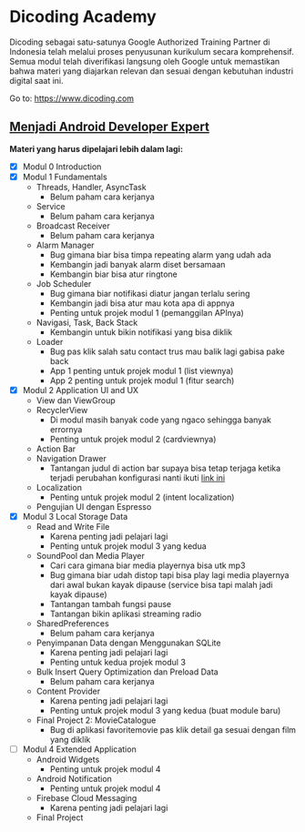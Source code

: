 # Dicoding Academy
Dicoding sebagai satu-satunya Google Authorized Training Partner di Indonesia telah melalui proses penyusunan kurikulum secara komprehensif. Semua modul telah diverifikasi langsung oleh Google untuk memastikan bahwa materi yang diajarkan relevan dan sesuai dengan kebutuhan industri digital saat ini.

Go to: https://www.dicoding.com

## [Menjadi Android Developer Expert](https://www.dicoding.com/academies/14/)

__Materi yang harus dipelajari lebih dalam lagi:__

- [x] Modul 0 Introduction
- [x] Modul 1 Fundamentals
	* Threads, Handler, AsyncTask
		* Belum paham cara kerjanya
	* Service
		* Belum paham cara kerjanya
	* Broadcast Receiver
		* Belum paham cara kerjanya
	* Alarm Manager
		* Bug gimana biar bisa timpa repeating alarm yang udah ada
		* Kembangin jadi banyak alarm diset bersamaan
		* Kembangin biar bisa atur ringtone
	* Job Scheduler
		* Bug gimana biar notifikasi diatur jangan terlalu sering
		* Kembangin jadi bisa atur mau kota apa di appnya
		* Penting untuk projek modul 1 (pemanggilan APInya)
	* Navigasi, Task, Back Stack
		* Kembangin untuk bikin notifikasi yang bisa diklik
	* Loader
		* Bug pas klik salah satu contact trus mau balik lagi gabisa pake back
		* App 1 penting untuk projek modul 1 (list viewnya)
		* App 2 penting untuk projek modul 1 (fitur search)
- [x] Modul 2 Application UI and UX
	* View dan ViewGroup
	* RecyclerView
		* Di modul masih banyak code yang ngaco sehingga banyak errornya
		* Penting untuk projek modul 2 (cardviewnya)
	* Action Bar
	* Navigation Drawer
		* Tantangan judul di action bar supaya bisa tetap terjaga ketika terjadi perubahan konfigurasi nanti ikuti [link ini](https://github.com/dicodingacademy/a14-made-labs2/tree/master/04.Navigation/MyNavigationDrawer)
	* Localization
		* Penting untuk projek modul 2 (intent localization)
	* Pengujian UI dengan Espresso
- [x] Modul 3 Local Storage Data
	* Read and Write File
		* Karena penting jadi pelajari lagi
		* Penting untuk projek modul 3 yang kedua
	* SoundPool dan Media Player
		* Cari cara gimana biar media playernya bisa utk mp3
		* Bug gimana biar udah distop tapi bisa play lagi media playernya dari awal bukan kayak dipause (service bisa tapi malah jadi kayak dipause)
		* Tantangan tambah fungsi pause
		* Tantangan bikin aplikasi streaming radio
	* SharedPreferences
		* Belum paham cara kerjanya
	* Penyimpanan Data dengan Menggunakan SQLite
		* Karena penting jadi pelajari lagi
		* Penting untuk kedua projek modul 3
	* Bulk Insert Query Optimization dan Preload Data
		* Belum paham cara kerjanya
	* Content Provider
		* Karena penting jadi pelajari lagi
		* Penting untuk projek modul 3 yang kedua (buat module baru)
	* Final Project 2: MovieCatalogue
		* Bug di aplikasi favoritemovie pas klik detail ga sesuai dengan film yang diklik
- [ ] Modul 4 Extended Application
	* Android Widgets
		* Penting untuk projek modul 4
	* Android Notification
		* Penting untuk projek modul 4
	* Firebase Cloud Messaging
		* Karena penting jadi pelajari lagi
	* Final Project